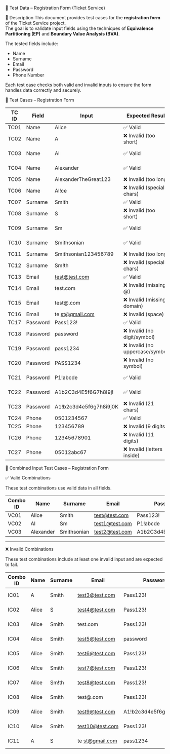 🧾 Test Data – Registration Form (Ticket Service)

📌 Description
This document provides test cases for the **registration form** of the Ticket Service project.  
The goal is to validate input fields using the techniques of **Equivalence Partitioning (EP)** and **Boundary Value Analysis (BVA)**.

The tested fields include:
- Name
- Surname
- Email
- Password
- Phone Number

Each test case checks both valid and invalid inputs to ensure the form handles data correctly and securely.

🧪 Test Cases – Registration Form

| TC ID | Field      | Input                          | Expected Result                  | Class/Boundary          |
|-------|------------|--------------------------------|----------------------------------|-------------------------|
| TC01  | Name       | Alice                          | ✅ Valid                         | EC Positive             |
| TC02  | Name       | A                              | ❌ Invalid (too short)           | BVA -1                  |
| TC03  | Name       | Al                             | ✅ Valid                         | BVA Lower Bound         |
| TC04  | Name       | Alexander                      | ✅ Valid                         | BVA Upper Bound (20)    |
| TC05  | Name       | AlexanderTheGreat123           | ❌ Invalid (too long)            | BVA +1                  |
| TC06  | Name       | Al!ce                          | ❌ Invalid (special chars)       | EC Negative             |
| TC07  | Surname    | Smith                          | ✅ Valid                         | EC Positive             |
| TC08  | Surname    | S                              | ❌ Invalid (too short)           | BVA -1                  |
| TC09  | Surname    | Sm                             | ✅ Valid                         | BVA Lower Bound         |
| TC10  | Surname    | Smithsonian                    | ✅ Valid                         | BVA Upper Bound         |
| TC11  | Surname    | Smithsonian123456789           | ❌ Invalid (too long)            | BVA +1                  |
| TC12  | Surname    | Sm!th                          | ❌ Invalid (special chars)       | EC Negative             |
| TC13  | Email      | test@test.com                  | ✅ Valid                         | EC Positive             |
| TC14  | Email      | test.com                       | ❌ Invalid (missing @)           | EC Negative             |
| TC15  | Email      | test@.com                      | ❌ Invalid (missing domain)      | EC Negative             |
| TC16  | Email      | te st@gmail.com                | ❌ Invalid (space)               | EC Negative             |
| TC17  | Password   | Pass123!                       | ✅ Valid                         | EC Positive             |
| TC18  | Password   | password                       | ❌ Invalid (no digit/symbol)     | EC Negative             |
| TC19  | Password   | pass1234                       | ❌ Invalid (no uppercase/symbol) | EC Negative             |
| TC20  | Password   | PASS1234                       | ❌ Invalid (no symbol)           | EC Negative             |
| TC21  | Password   | P1!abcde                       | ✅ Valid                         | BVA Lower Bound (8)     |
| TC22  | Password   | A1b2C3d4E5f6G7h8I9j!           | ✅ Valid                         | BVA Upper Bound (20)    |
| TC23  | Password   | A1!b2c3d4e5f6g7h8i9j0K         | ❌ Invalid (21 chars)            | BVA +1                  |
| TC24  | Phone      | 0501234567                     | ✅ Valid                         | EC Positive             |
| TC25  | Phone      | 123456789                      | ❌ Invalid (9 digits)            | BVA -1                  |
| TC26  | Phone      | 12345678901                    | ❌ Invalid (11 digits)           | BVA +1                  |
| TC27  | Phone      | 05012abc67                     | ❌ Invalid (letters inside)      | EC Negative             |

🔄 Combined Input Test Cases – Registration Form

✅ Valid Combinations

These test combinations use valid data in all fields.

| Combo ID | Name       | Surname      | Email               | Password                  | Phone        | 
|----------|------------|--------------|---------------------|---------------------------|--------------|
| VC01     | Alice      | Smith        | test@test.com       | Pass123!                  | 0501234567   |
| VC02     | Al         | Sm           | test1@test.com      | P1!abcde                  | 0501234567   | 
| VC03     | Alexander  | Smithsonian  | test2@test.com      | A1b2C3d4E5f6G7h8I9j!      | 0501234567   | 

---

❌ Invalid Combinations

These test combinations include at least one invalid input and are expected to fail.

| Combo ID | Name       | Surname      | Email               | Password                  | Phone        | Invalid Field(s)              | 
|----------|------------|--------------|---------------------|---------------------------|--------------|-------------------------------|
| IC01     | A          | Smith        | test3@test.com      | Pass123!                  | 0501234567   | Name (too short)              | 
| IC02     | Alice      | S            | test4@test.com      | Pass123!                  | 0501234567   | Surname (too short)           | 
| IC03     | Alice      | Smith        | test.com            | Pass123!                  | 0501234567   | Email (missing @)             | 
| IC04     | Alice      | Smith        | test5@test.com      | password                  | 0501234567   | Password (no digits/symbols)  | 
| IC05     | Alice      | Smith        | test6@test.com      | Pass123!                  | 123456789    | Phone (too short)             | 
| IC06     | Al!ce      | Smith        | test7@test.com      | Pass123!                  | 0501234567   | Name (special char)           | 
| IC07     | Alice      | Sm!th        | test8@test.com      | Pass123!                  | 0501234567   | Surname (special char)        | 
| IC08     | Alice      | Smith        | test@.com           | Pass123!                  | 0501234567   | Email (missing domain)        | 
| IC09     | Alice      | Smith        | test9@test.com      | A1!b2c3d4e5f6g7h8i9j0K    | 0501234567   | Password (too long)           | 
| IC10     | Alice      | Smith        | test10@test.com     | Pass123!                  | 05012abc67   | Phone (letters inside)        | 
| IC11     | A          | S            | te st@gmail.com     | pass1234                  | 12345678901  | All fields invalid            | 

